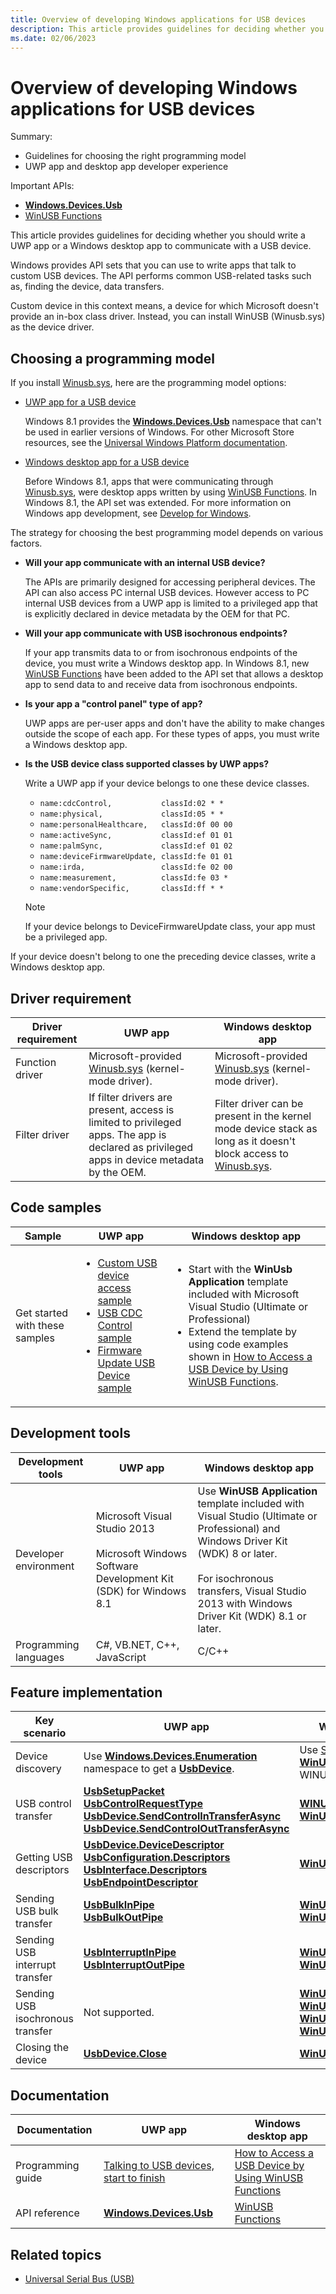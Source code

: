 ```yaml
---
title: Overview of developing Windows applications for USB devices
description: This article provides guidelines for deciding whether you should write a UWP app or a Windows desktop app to communicate with a USB device.
ms.date: 02/06/2023
---
```


# Overview of developing Windows applications for USB devices

Summary:

- Guidelines for choosing the right programming model
- UWP app and desktop app developer experience

Important APIs:

- **[Windows.Devices.Usb](/uwp/api/Windows.Devices.Usb)**
- [WinUSB Functions](using-winusb-api-to-communicate-with-a-usb-device.md)

This article provides guidelines for deciding whether you should write a UWP app or a Windows desktop app to communicate with a USB device.

Windows provides API sets that you can use to write apps that talk to custom USB devices. The API performs common USB-related tasks such as, finding the device, data transfers.

Custom device in this context means, a device for which Microsoft doesn't provide an in-box class driver. Instead, you can install WinUSB (Winusb.sys) as the device driver.

## Choosing a programming model

If you install [Winusb.sys](winusb-installation.md), here are the programming model options:

- [UWP app for a USB device](writing-usb-device-companion-apps-for-microsoft-store.md)

  Windows 8.1 provides the **[Windows.Devices.Usb](/uwp/api/Windows.Devices.Usb)** namespace that can't be used in earlier versions of Windows. For other Microsoft Store resources, see the [Universal Windows Platform documentation](/windows/uwp/).

- [Windows desktop app for a USB device](windows-desktop-app-for-a-usb-device.md)

  Before Windows 8.1, apps that were communicating through [Winusb.sys](winusb-installation.md), were desktop apps written by using [WinUSB Functions](using-winusb-api-to-communicate-with-a-usb-device.md). In Windows 8.1, the API set was extended. For more information on Windows app development, see [Develop for Windows](https://developer.microsoft.com/windows/).

The strategy for choosing the best programming model depends on various factors.

- **Will your app communicate with an internal USB device?**

  The APIs are primarily designed for accessing peripheral devices. The API can also access PC internal USB devices. However access to PC internal USB devices from a UWP app is limited to a privileged app that is explicitly declared in device metadata by the OEM for that PC.

- **Will your app communicate with USB isochronous endpoints?**

  If your app transmits data to or from isochronous endpoints of the device, you must write a Windows desktop app. In Windows 8.1, new [WinUSB Functions](using-winusb-api-to-communicate-with-a-usb-device.md) have been added to the API set that allows a desktop app to send data to and receive data from isochronous endpoints.

- **Is your app a "control panel" type of app?**

  UWP apps are per-user apps and don't have the ability to make changes outside the scope of each app. For these types of apps, you must write a Windows desktop app.

- **Is the USB device class supported classes by UWP apps?**

  Write a UWP app if your device belongs to one these device classes.

  - `name:cdcControl,           classId:02 * *`
  - `name:physical,             classId:05 * *`
  - `name:personalHealthcare,   classId:0f 00 00`
  - `name:activeSync,           classId:ef 01 01`
  - `name:palmSync,             classId:ef 01 02`
  - `name:deviceFirmwareUpdate, classId:fe 01 01`
  - `name:irda,                 classId:fe 02 00`
  - `name:measurement,          classId:fe 03 *`
  - `name:vendorSpecific,       classId:ff * *`

   > [!NOTE]
   > If your device belongs to DeviceFirmwareUpdate class, your app must be a privileged app.

If your device doesn't belong to one the preceding device classes, write a Windows desktop app.

## Driver requirement

| Driver requirement | UWP app | Windows desktop app |
|---|---|---|
| Function driver | Microsoft-provided [Winusb.sys](winusb-installation.md) (kernel-mode driver). | Microsoft-provided [Winusb.sys](winusb-installation.md) (kernel-mode driver). |
| Filter driver | If filter drivers are present, access is limited to privileged apps. The app is declared as privileged apps in device metadata by the OEM. | Filter driver can be present in the kernel mode device stack as long as it doesn't block access to [Winusb.sys](winusb-installation.md). |

## Code samples

| Sample | UWP app | Windows desktop app |
|---|---|---|
| Get started with these samples | <ul><li>[Custom USB device access sample](/samples/browse/)</li><li>[USB CDC Control sample](/samples/browse/)</li><li>[Firmware Update USB Device sample](/samples/browse/)</li></ul> | <ul><li>Start with the **WinUsb Application** template included with Microsoft Visual Studio (Ultimate or Professional)</li><li>Extend the template by using code examples shown in [How to Access a USB Device by Using WinUSB Functions](using-winusb-api-to-communicate-with-a-usb-device.md).</li></ul> |

## Development tools

| Development tools | UWP app | Windows desktop app |
|---|---|---|
| Developer environment | Microsoft Visual Studio 2013<br/><br/>Microsoft Windows Software Development Kit (SDK) for Windows 8.1 | Use **WinUSB Application** template included with Visual Studio (Ultimate or Professional) and Windows Driver Kit (WDK) 8 or later. <br/><br/>For isochronous transfers, Visual Studio 2013 with Windows Driver Kit (WDK) 8.1 or later. |
| Programming languages | C#, VB.NET, C++, JavaScript | C/C++ |

## Feature implementation

| Key scenario | UWP app | Windows desktop app |
|---|---|---|
| Device discovery | Use **[Windows.Devices.Enumeration](/uwp/api/Windows.Devices.Enumeration)** namespace to get a **[UsbDevice](/uwp/api/Windows.Devices.Usb.UsbDevice)**. | Use [SetupAPI](../install/setupapi.md) and **[WinUsb_Initialize](/windows/win32/api/winusb/nf-winusb-winusb_initialize)** to get a WINUSB_INTERFACE_HANDLE. |
| USB control transfer | **[UsbSetupPacket](/uwp/api/Windows.Devices.Usb.UsbSetupPacket)**<br/>**[UsbControlRequestType](/uwp/api/Windows.Devices.Usb.UsbControlRequestType)**<br/>**[UsbDevice.SendControlInTransferAsync](/uwp/api/Windows.Devices.Usb.UsbDevice#Windows_Devices_Usb_UsbDevice_SendControlInTransferAsync_Windows_Devices_Usb_UsbSetupPacket_Windows_Storage_Streams_IBuffer_)**<br/>**[UsbDevice.SendControlOutTransferAsync](/uwp/api/Windows.Devices.Usb.UsbDevice#Windows_Devices_Usb_UsbDevice_SendControlOutTransferAsync_Windows_Devices_Usb_UsbSetupPacket_)** | **[WINUSB_SETUP_PACKET](/windows/win32/api/winusb/ns-winusb-winusb_setup_packet)**<br/>**[WinUsb_ControlTransfer](/windows/win32/api/winusb/nf-winusb-winusb_controltransfer)** |
| Getting USB descriptors | **[UsbDevice.DeviceDescriptor](/uwp/api/Windows.Devices.Usb.UsbDevice#Windows_Devices_Usb_UsbDevice_DeviceDescriptor)**<br/>**[UsbConfiguration.Descriptors](/uwp/api/Windows.Devices.Usb.UsbConfiguration#Windows_Devices_Usb_UsbConfiguration_Descriptors)**<br/>**[UsbInterface.Descriptors](/uwp/api/Windows.Devices.Usb.UsbInterface#Windows_Devices_Usb_UsbInterface_Descriptors)**<br/>**[UsbEndpointDescriptor](/uwp/api/Windows.Devices.Usb.UsbEndpointDescriptor)** | **[WinUsb_GetDescriptor](/windows/win32/api/winusb/nf-winusb-winusb_getdescriptor)** |
| Sending USB bulk transfer | **[UsbBulkInPipe](/uwp/api/Windows.Devices.Usb.UsbBulkInPipe)**<br/>**[UsbBulkOutPipe](/uwp/api/Windows.Devices.Usb.UsbBulkOutPipe)** | **[WinUsb_ReadPipe](/windows/win32/api/winusb/nf-winusb-winusb_readpipe)**<br/>**[WinUsb_WritePipe](/windows/win32/api/winusb/nf-winusb-winusb_writepipe)** |
| Sending USB interrupt transfer | **[UsbInterruptInPipe](/uwp/api/Windows.Devices.Usb.UsbInterruptInPipe)**<br/>**[UsbInterruptOutPipe](/uwp/api/Windows.Devices.Usb.UsbInterruptOutPipe)** | **[WinUsb_ReadPipe](/windows/win32/api/winusb/nf-winusb-winusb_readpipe)**<br/>**[WinUsb_WritePipe](/windows/win32/api/winusb/nf-winusb-winusb_writepipe)** |
| Sending USB isochronous transfer | Not supported. | **[WinUsb_ReadIsochPipe](/windows/win32/api/winusb/nf-winusb-winusb_readisochpipe)**<br/>**[WinUsb_ReadIsochPipeAsap](/windows/win32/api/winusb/nf-winusb-winusb_readisochpipeasap)**<br/>**[WinUsb_WriteIsochPipe](/windows/win32/api/winusb/nf-winusb-winusb_writeisochpipe)**<br/>**[WinUsb_WriteIsochPipeAsap](/windows/win32/api/winusb/nf-winusb-winusb_writeisochpipeasap)** |
| Closing the device | **[UsbDevice.Close](/uwp/api/Windows.Devices.Usb.UsbDevice#Windows_Devices_Usb_UsbDevice_Close)** | **[WinUsb_Free](/windows/win32/api/winusb/nf-winusb-winusb_free)** |

## Documentation

| Documentation | UWP app | Windows desktop app |
|---|---|---|
| Programming guide | [Talking to USB devices, start to finish](talking-to-usb-devices-start-to-finish.md) | [How to Access a USB Device by Using WinUSB Functions](using-winusb-api-to-communicate-with-a-usb-device.md) |
| API reference | [**Windows.Devices.Usb**](/uwp/api/Windows.Devices.Usb) | [WinUSB Functions](using-winusb-api-to-communicate-with-a-usb-device.md) |

## Related topics

- [Universal Serial Bus (USB)](../index.yml)

